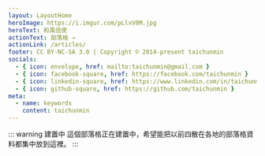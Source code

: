 ```yaml
---
layout: LayoutHome
heroImage: https://i.imgur.com/pLlxV0M.jpg
heroText: 和風信使
actionText: 部落格 →
actionLink: /articles/
footer: CC BY-NC-SA 3.0 | Copyright © 2014-present taichunmin
socials:
  - { icon: envelope, href: mailto:taichunmin@gmail.com }
  - { icon: facebook-square, href: https://facebook.com/taichunmin }
  - { icon: linkedin-square, href: https://www.linkedin.com/in/taichunmin/ }
  - { icon: github-square, href: https://github.com/taichunmin }
meta:
  - name: keywords
    content: taichunmin
---
```

::: warning 建置中
這個部落格正在建置中，希望能把以前四散在各地的部落格資料都集中放到這裡。
:::